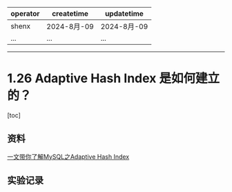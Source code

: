 | operator | createtime | updatetime |
| ---- | ---- | ---- |
| shenx | 2024-8月-09 | 2024-8月-09  |
| ... | ... | ... |
---
# 1.26 Adaptive Hash Index 是如何建立的？

[toc]

## 资料

[一文带你了解MySQL之Adaptive Hash Index](https://developer.aliyun.com/article/1230086)

## 实验记录

